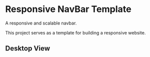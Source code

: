 # Responsive NavBar Template
A responsive and scalable navbar.

This project serves as a template for building a responsive website.

## Desktop View


